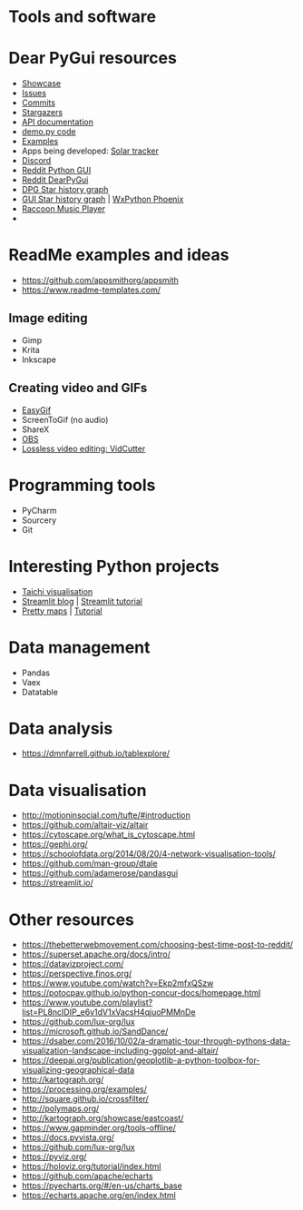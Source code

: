# Tools and software

# Dear PyGui resources

- [Showcase](https://github.com/hoffstadt/DearPyGui/wiki/Dear-PyGui-Showcase)
- [Issues](https://github.com/hoffstadt/DearPyGui/issues)
- [Commits](https://github.com/hoffstadt/DearPyGui/commits/master)
- [Stargazers](https://github.com/hoffstadt/DearPyGui/stargazers)
- [API documentation](https://dearpygui.readthedocs.io/en/latest/index.html)
- [demo.py code](https://github.com/hoffstadt/DearPyGui/blob/master/DearPyGui/dearpygui/demo.py)
- [Examples](https://github.com/yet-another-alex/dearpygui-examples)
- Apps being developed: [Solar tracker](https://github.com/iOsnaaente/Supervisorio_TrackerSolar)
- [Discord](https://discord.gg/tyE7Gu4)
- [Reddit Python GUI](https://www.reddit.com/search/?q=python%20gui&sort=new)
- [Reddit DearPyGui](https://www.reddit.com/r/DearPyGui/new/)
- [DPG Star history graph](https://star-history.com/#hoffstadt/DearPyGui&Date)
- [GUI Star history graph](https://star-history.com/#hoffstadt/DearPyGui&pysimplegui/pysimplegui&kivy/kivy&Date) | [WxPython Phoenix](https://github.com/wxWidgets/Phoenix)
- [Raccoon Music Player](https://github.com/bandit-masked/raccoon)
-  
# ReadMe examples and ideas
- https://github.com/appsmithorg/appsmith
- https://www.readme-templates.com/

## Image editing
- Gimp
- Krita
- Inkscape

##  Creating video and GIFs
- [EasyGif](https://ezgif.com/video-to-gif)
- ScreenToGif (no audio)
- ShareX
- [OBS](https://obsproject.com/)
- [Lossless video editing: VidCutter](https://github.com/ozmartian/vidcutter)

# Programming tools
- PyCharm
- Sourcery
- Git

# Interesting Python projects
- [Taichi visualisation](https://github.com/taichi-dev/taichi)
- [Streamlit blog](https://blog.streamlit.io/how-to-master-streamlit-for-data-science) | [Streamlit tutorial](https://www.youtube.com/watch?v=TzF-OUA1Tlo)
- [Pretty maps](https://github.com/marceloprates/prettymaps) | [Tutorial](https://www.youtube.com/watch?v=5za5I3kUuOI)


# Data management
- Pandas
- Vaex
- Datatable

# Data analysis
- https://dmnfarrell.github.io/tablexplore/

# Data visualisation
- http://motioninsocial.com/tufte/#introduction
- https://github.com/altair-viz/altair
- https://cytoscape.org/what_is_cytoscape.html
- https://gephi.org/
- https://schoolofdata.org/2014/08/20/4-network-visualisation-tools/
- https://github.com/man-group/dtale
- https://github.com/adamerose/pandasgui
- https://streamlit.io/


# Other resources
- https://thebetterwebmovement.com/choosing-best-time-post-to-reddit/
- https://superset.apache.org/docs/intro/
- https://datavizproject.com/
- https://perspective.finos.org/
- https://www.youtube.com/watch?v=Ekp2mfxQSzw
- https://potocpav.github.io/python-concur-docs/homepage.html
- https://www.youtube.com/playlist?list=PL8ncIDIP_e6v1dV1xVacsH4qjuoPMMnDe
- https://github.com/lux-org/lux
- https://microsoft.github.io/SandDance/
- https://dsaber.com/2016/10/02/a-dramatic-tour-through-pythons-data-visualization-landscape-including-ggplot-and-altair/
- https://deepai.org/publication/geoplotlib-a-python-toolbox-for-visualizing-geographical-data
- http://kartograph.org/
- https://processing.org/examples/
- http://square.github.io/crossfilter/
- http://polymaps.org/
- http://kartograph.org/showcase/eastcoast/
- https://www.gapminder.org/tools-offline/
- https://docs.pyvista.org/
- https://github.com/lux-org/lux
- https://pyviz.org/
- https://holoviz.org/tutorial/index.html
- https://github.com/apache/echarts
- https://pyecharts.org/#/en-us/charts_base
- https://echarts.apache.org/en/index.html
